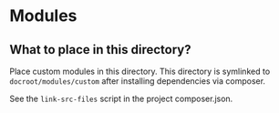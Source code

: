 # Modules

## What to place in this directory?

Place custom modules in this directory.
This directory is symlinked to `docroot/modules/custom` after installing dependencies via composer.

See the `link-src-files` script in the project composer.json.
